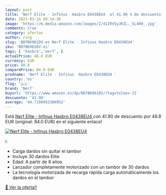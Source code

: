 ```yaml
---
layout: post
title: 'Nerf Elite - Infinus  Hasbro E0438EU4  al 41.90 % de descuento'
date: 2021-03-16 09:14:36
image: 'https://m.media-amazon.com/images/I/41IRVSyJKIL._SL400_.jpg'
comments: true
category: ofertas
author: ring
slug: 'B07B6961DV-es Nerf Elite - Infinus Hasbro E0438EU4'
sku: 'B07B6961DV-es'
tags: [ 'hasbro','nerf', ]
actualPrice: 48.8 EUR
currency: EUR
price: 48.8
comparePrice: 84.0 EUR
prodname: 'Nerf Elite - Infinus  Hasbro E0438EU4 '
country: 'es'
flag: '🇪🇸'
brand: 'Nerf'
buyurl: 'https://www.amazon.es/dp/B07B6961DV/?tag=tolees-21'
descuento: '41.90'
average: '44.7180952380952'
---
```


Está [Nerf Elite - Infinus  Hasbro E0438EU4 ](https://www.amazon.es/dp/B07B6961DV/?tag=tolees-21) con 41.90 de descuento por 48.8 EUR (original: 84.0 EUR) en el siguiente enlace!

[![Nerf Elite - Infinus  Hasbro E0438EU4 ](https://m.media-amazon.com/images/I/41IRVSyJKIL._SL400_.jpg)](https://www.amazon.es/dp/B07B6961DV/?tag=tolees-21)

ℹ️:

- Carga dardos sin quitar el tambor
- Incluye 30 dardos Elite
- Edad: A partir de 8 años
- Lanzador completamente motorizado con un tambor de 30 dardos
- La tecnología motorizada de recarga rápida carga automáticamente los dardos en el tambor

[🛒 Ver la oferta!!](https://www.amazon.es/dp/B07B6961DV/?tag=tolees-21)
